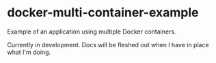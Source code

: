 docker-multi-container-example
==============================

Example of an application using multiple Docker containers.

Currently in development. Docs will be fleshed out when I have in place what I'm doing.